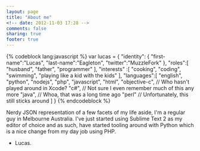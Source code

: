 ```yaml
---
layout: page
title: "About me"
<!-- date: 2012-11-03 17:28 -->
comments: false
sharing: true
footer: true
---
```

{% codeblock lang:javascript  %}
var lucas = {
	"identity": {
		"first-name":"Lucas",
		"last-name":"Eagleton",
		"twitter":"MuzzleFork"
	},
	"roles":[
		"husband",
		"father",
		"programmer"
	],
	"interests" :[
		"cooking",
		"coding",
		"swimming",
		"playing like a kid with the kids"
	],
	"languages":[
		"english",
		"python",
		"nodejs",
		"php",
		"javascript",
		"html",
		"objective-c", // Who hasn't played around in Xcode?
		"c#", // Not sure I even remember much of this any more
		"java", // Whoa, that was a long time ago
		"perl" // Unfortunately, this still sticks around
	]
}
{% endcodeblock %}

Nerdy JSON representation of a few facets of my life aside, I'm a regular guy in Melbourne Australia. I've just started using Sublime Text 2 as my editor of choice and as such, have started tooling around with Python which is a nice change from my day job using PHP.

- Lucas.